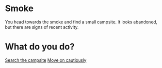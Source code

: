 # Smoke

You head towards the smoke and find a small campsite. It looks abandoned, but there are signs of recent activity.

# What do you do?

 [Search the campsite](search_campsite.md)
 [Move on cautiously](move_cautiously.md)

